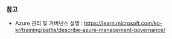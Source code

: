 ### 참고
- Azure 관리 및 거버넌스 설명 : https://learn.microsoft.com/ko-kr/training/paths/describe-azure-management-governance/
